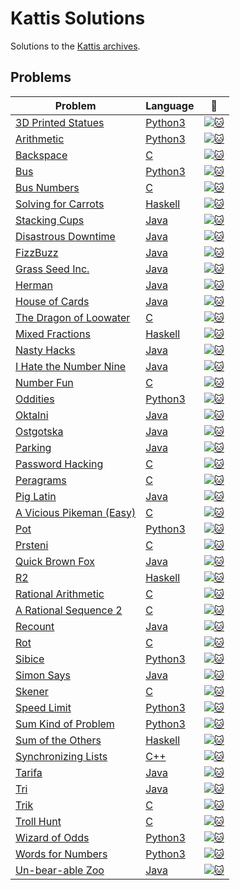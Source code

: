 # Kattis Solutions
Solutions to the [Kattis archives](https://open.kattis.com/).

## Problems
| Problem | Language | :link: |
| - | - | - |
| [3D Printed Statues](https://github.com/pacman2194/open-kattis/tree/master/solved/3dprinter) | [Python3](https://github.com/pacman2194/open-kattis/blob/master/solved/3dprinter/3dprinter.py) | [![:cat:](https://open.kattis.com/favicon)](https://open.kattis.com/problems/3dprinter) |
| [Arithmetic](https://github.com/pacman2194/open-kattis/tree/master/solved/arithmetic) | [Python3](https://github.com/pacman2194/open-kattis/blob/master/solved/arithmetic/arithmetic.py) | [![:cat:](https://open.kattis.com/favicon)](https://open.kattis.com/problems/arithmetic) |
| [Backspace](https://github.com/pacman2194/open-kattis/tree/master/solved/backspace) | [C](https://github.com/pacman2194/open-kattis/blob/master/solved/backspace/backspace.c) | [![:cat:](https://open.kattis.com/favicon)](https://open.kattis.com/problems/backspace) |
| [Bus](https://github.com/pacman2194/open-kattis/tree/master/solved/bus) | [Python3](https://github.com/pacman2194/open-kattis/blob/master/solved/bus/bus.py) | [![:cat:](https://open.kattis.com/favicon)](https://open.kattis.com/problems/bus) |
| [Bus Numbers](https://github.com/pacman2194/open-kattis/tree/master/solved/busnumbers) | [C](https://github.com/pacman2194/open-kattis/blob/master/solved/busnumbers/busnumbers.c) | [![:cat:](https://open.kattis.com/favicon)](https://open.kattis.com/problems/busnumbers) |
| [Solving for Carrots](https://github.com/pacman2194/open-kattis/tree/master/solved/carrots) | [Haskell](https://github.com/pacman2194/open-kattis/blob/master/solved/carrots/carrots.hs) | [![:cat:](https://open.kattis.com/favicon)](https://open.kattis.com/problems/carrots) |
| [Stacking Cups](https://github.com/pacman2194/open-kattis/tree/master/solved/cups) | [Java](https://github.com/pacman2194/open-kattis/blob/master/solved/cups/cups.java) | [![:cat:](https://open.kattis.com/favicon)](https://open.kattis.com/problems/cups) |
| [Disastrous Downtime](https://github.com/pacman2194/open-kattis/tree/master/solved/downtime) | [Java](https://github.com/pacman2194/open-kattis/blob/master/solved/downtime/downtime.java) | [![:cat:](https://open.kattis.com/favicon)](https://open.kattis.com/problems/downtime) |
| [FizzBuzz](https://github.com/pacman2194/open-kattis/tree/master/solved/fizzbuzz) | [Java](https://github.com/pacman2194/open-kattis/blob/master/solved/fizzbuzz/fizzbuzz.java) | [![:cat:](https://open.kattis.com/favicon)](https://open.kattis.com/problems/fizzbuzz) |
| [Grass Seed Inc.](https://github.com/pacman2194/open-kattis/tree/master/solved/grassseed) | [Java](https://github.com/pacman2194/open-kattis/blob/master/solved/grassseed/grassseed.java) | [![:cat:](https://open.kattis.com/favicon)](https://open.kattis.com/problems/grassseed) |
| [Herman](https://github.com/pacman2194/open-kattis/tree/master/solved/herman) | [Java](https://github.com/pacman2194/open-kattis/blob/master/solved/herman/herman.java) | [![:cat:](https://open.kattis.com/favicon)](https://open.kattis.com/problems/herman) |
| [House of Cards](https://github.com/pacman2194/open-kattis/tree/master/solved/houseofcards) | [Java](https://github.com/pacman2194/open-kattis/blob/master/solved/houseofcards/houseofcards.java) | [![:cat:](https://open.kattis.com/favicon)](https://open.kattis.com/problems/houseofcards) |
| [The Dragon of Loowater](https://github.com/pacman2194/open-kattis/tree/master/solved/loowater) | [C](https://github.com/pacman2194/open-kattis/blob/master/solved/loowater/loowater.c) | [![:cat:](https://open.kattis.com/favicon)](https://open.kattis.com/problems/loowater) |
| [Mixed Fractions](https://github.com/pacman2194/open-kattis/tree/master/solved/mixedfractions) | [Haskell](https://github.com/pacman2194/open-kattis/blob/master/solved/mixedfractions/mixedfractions.hs) | [![:cat:](https://open.kattis.com/favicon)](https://open.kattis.com/problems/mixedfractions) |
| [Nasty Hacks](https://github.com/pacman2194/open-kattis/tree/master/solved/nastyhacks) | [Java](https://github.com/pacman2194/open-kattis/blob/master/solved/nastyhacks/nastyhacks.java) | [![:cat:](https://open.kattis.com/favicon)](https://open.kattis.com/problems/nastyhacks) |
| [I Hate the Number Nine](https://github.com/pacman2194/open-kattis/tree/master/solved/nine) | [Java](https://github.com/pacman2194/open-kattis/blob/master/solved/nine/nine.java) | [![:cat:](https://open.kattis.com/favicon)](https://open.kattis.com/problems/nine) |
| [Number Fun](https://github.com/pacman2194/open-kattis/tree/master/solved/numberfun) | [C](https://github.com/pacman2194/open-kattis/blob/master/solved/numberfun/numberfun.c) | [![:cat:](https://open.kattis.com/favicon)](https://open.kattis.com/problems/numberfun) |
| [Oddities](https://github.com/pacman2194/open-kattis/tree/master/solved/oddities) | [Python3](https://github.com/pacman2194/open-kattis/blob/master/solved/oddities/oddities.py) | [![:cat:](https://open.kattis.com/favicon)](https://open.kattis.com/problems/oddities) |
| [Oktalni](https://github.com/pacman2194/open-kattis/tree/master/solved/oktalni) | [Java](https://github.com/pacman2194/open-kattis/blob/master/solved/oktalni/oktalni.java) | [![:cat:](https://open.kattis.com/favicon)](https://open.kattis.com/problems/oktalni) |
| [Ostgotska](https://github.com/pacman2194/open-kattis/tree/master/solved/ostgotska) | [Java](https://github.com/pacman2194/open-kattis/blob/master/solved/ostgotska/ostgotska.java) | [![:cat:](https://open.kattis.com/favicon)](https://open.kattis.com/problems/ostgotska) |
| [Parking](https://github.com/pacman2194/open-kattis/tree/master/solved/parking) | [Java](https://github.com/pacman2194/open-kattis/blob/master/solved/parking/parking.java) | [![:cat:](https://open.kattis.com/favicon)](https://open.kattis.com/problems/parking) |
| [Password Hacking](https://github.com/pacman2194/open-kattis/tree/master/solved/password) | [C](https://github.com/pacman2194/open-kattis/blob/master/solved/password/password.c) | [![:cat:](https://open.kattis.com/favicon)](https://open.kattis.com/problems/password) |
| [Peragrams](https://github.com/pacman2194/open-kattis/tree/master/solved/peragrams) | [C](https://github.com/pacman2194/open-kattis/blob/master/solved/peragrams/peragrams.c) | [![:cat:](https://open.kattis.com/favicon)](https://open.kattis.com/problems/peragrams) |
| [Pig Latin](https://github.com/pacman2194/open-kattis/tree/master/solved/piglatin) | [Java](https://github.com/pacman2194/open-kattis/blob/master/solved/piglatin/piglatin.java) | [![:cat:](https://open.kattis.com/favicon)](https://open.kattis.com/problems/piglatin) |
| [A Vicious Pikeman (Easy)](https://github.com/pacman2194/open-kattis/tree/master/solved/pikemaneasy) | [C](https://github.com/pacman2194/open-kattis/blob/master/solved/pikemaneasy/pikemaneasy.c) | [![:cat:](https://open.kattis.com/favicon)](https://open.kattis.com/problems/pikemaneasy) |
| [Pot](https://github.com/pacman2194/open-kattis/tree/master/solved/pot) | [Python3](https://github.com/pacman2194/open-kattis/blob/master/solved/pot/pot.py) | [![:cat:](https://open.kattis.com/favicon)](https://open.kattis.com/problems/pot) |
| [Prsteni](https://github.com/pacman2194/open-kattis/tree/master/solved/prsteni) | [C](https://github.com/pacman2194/open-kattis/blob/master/solved/prsteni/prsteni.c) | [![:cat:](https://open.kattis.com/favicon)](https://open.kattis.com/problems/prsteni) |
| [Quick Brown Fox](https://github.com/pacman2194/open-kattis/tree/master/solved/quickbrownfox) | [Java](https://github.com/pacman2194/open-kattis/blob/master/solved/quickbrownfox/quickbrownfox.java) | [![:cat:](https://open.kattis.com/favicon)](https://open.kattis.com/problems/quickbrownfox) |
| [R2](https://github.com/pacman2194/open-kattis/tree/master/solved/r2) | [Haskell](https://github.com/pacman2194/open-kattis/blob/master/solved/r2/r2.hs) | [![:cat:](https://open.kattis.com/favicon)](https://open.kattis.com/problems/r2) |
| [Rational Arithmetic](https://github.com/pacman2194/open-kattis/tree/master/solved/rationalarithmetic) | [C](https://github.com/pacman2194/open-kattis/blob/master/solved/rationalarithmetic/rationalarithmetic.c) | [![:cat:](https://open.kattis.com/favicon)](https://open.kattis.com/problems/rationalarithmetic) |
| [A Rational Sequence 2](https://github.com/pacman2194/open-kattis/tree/master/solved/rationalsequence2) | [C](https://github.com/pacman2194/open-kattis/blob/master/solved/rationalsequence2/rationalsequence2.c) | [![:cat:](https://open.kattis.com/favicon)](https://open.kattis.com/problems/rationalsequence2) |
| [Recount](https://github.com/pacman2194/open-kattis/tree/master/solved/recount) | [Java](https://github.com/pacman2194/open-kattis/blob/master/solved/recount/recount.java) | [![:cat:](https://open.kattis.com/favicon)](https://open.kattis.com/problems/recount) |
| [Rot](https://github.com/pacman2194/open-kattis/tree/master/solved/rot) | [C](https://github.com/pacman2194/open-kattis/blob/master/solved/rot/rot.c) | [![:cat:](https://open.kattis.com/favicon)](https://open.kattis.com/problems/rot) |
| [Sibice](https://github.com/pacman2194/open-kattis/tree/master/solved/sibice) | [Python3](https://github.com/pacman2194/open-kattis/blob/master/solved/sibice/sibice.py) | [![:cat:](https://open.kattis.com/favicon)](https://open.kattis.com/problems/sibice) |
| [Simon Says](https://github.com/pacman2194/open-kattis/tree/master/solved/simon) | [Java](https://github.com/pacman2194/open-kattis/blob/master/solved/simon/simon.java) | [![:cat:](https://open.kattis.com/favicon)](https://open.kattis.com/problems/simon) |
| [Skener](https://github.com/pacman2194/open-kattis/tree/master/solved/skener) | [C](https://github.com/pacman2194/open-kattis/blob/master/solved/skener/skener.c) | [![:cat:](https://open.kattis.com/favicon)](https://open.kattis.com/problems/skener) |
| [Speed Limit](https://github.com/pacman2194/open-kattis/tree/master/solved/speedlimit) | [Python3](https://github.com/pacman2194/open-kattis/blob/master/solved/speedlimit/speedlimit.py) | [![:cat:](https://open.kattis.com/favicon)](https://open.kattis.com/problems/speedlimit) |
| [Sum Kind of Problem](https://github.com/pacman2194/open-kattis/tree/master/solved/sumkindofproblem) | [Python3](https://github.com/pacman2194/open-kattis/blob/master/solved/sumkindofproblem/sumkindofproblem.py) | [![:cat:](https://open.kattis.com/favicon)](https://open.kattis.com/problems/sumkindofproblem) |
| [Sum of the Others](https://github.com/pacman2194/open-kattis/tree/master/solved/sumoftheothers) | [Haskell](https://github.com/pacman2194/open-kattis/blob/master/solved/sumoftheothers/sumoftheothers.hs) | [![:cat:](https://open.kattis.com/favicon)](https://open.kattis.com/problems/sumoftheothers) |
| [Synchronizing Lists](https://github.com/pacman2194/open-kattis/tree/master/solved/synchronizinglists) | [C++](https://github.com/pacman2194/open-kattis/blob/master/solved/synchronizinglists/synchronizinglists.cpp) | [![:cat:](https://open.kattis.com/favicon)](https://open.kattis.com/problems/synchronizinglists) |
| [Tarifa](https://github.com/pacman2194/open-kattis/tree/master/solved/tarifa) | [Java](https://github.com/pacman2194/open-kattis/blob/master/solved/tarifa/tarifa.java) | [![:cat:](https://open.kattis.com/favicon)](https://open.kattis.com/problems/tarifa) |
| [Tri](https://github.com/pacman2194/open-kattis/tree/master/solved/tri) | [Java](https://github.com/pacman2194/open-kattis/blob/master/solved/tri/tri.java) | [![:cat:](https://open.kattis.com/favicon)](https://open.kattis.com/problems/tri) |
| [Trik](https://github.com/pacman2194/open-kattis/tree/master/solved/trik) | [C](https://github.com/pacman2194/open-kattis/blob/master/solved/trik/trik.c) | [![:cat:](https://open.kattis.com/favicon)](https://open.kattis.com/problems/trik) |
| [Troll Hunt](https://github.com/pacman2194/open-kattis/tree/master/solved/trollhunt) | [C](https://github.com/pacman2194/open-kattis/blob/master/solved/trollhunt/trollhunt.c) | [![:cat:](https://open.kattis.com/favicon)](https://open.kattis.com/problems/trollhunt) |
| [Wizard of Odds](https://github.com/pacman2194/open-kattis/tree/master/solved/wizardofodds) | [Python3](https://github.com/pacman2194/open-kattis/blob/master/solved/wizardofodds/wizardofodds.py) | [![:cat:](https://open.kattis.com/favicon)](https://open.kattis.com/problems/wizardofodds) |
| [Words for Numbers](https://github.com/pacman2194/open-kattis/tree/master/solved/wordsfornumbers) | [Python3](https://github.com/pacman2194/open-kattis/blob/master/solved/wordsfornumbers/wordsfornumbers.py) | [![:cat:](https://open.kattis.com/favicon)](https://open.kattis.com/problems/wordsfornumbers) |
| [Un-bear-able Zoo](https://github.com/pacman2194/open-kattis/tree/master/solved/zoo) | [Java](https://github.com/pacman2194/open-kattis/blob/master/solved/zoo/zoo.java) | [![:cat:](https://open.kattis.com/favicon)](https://open.kattis.com/problems/zoo) |